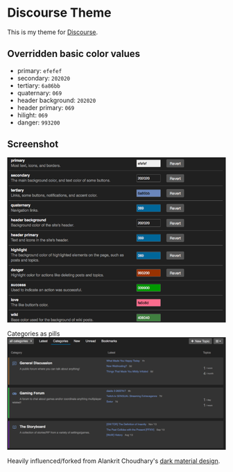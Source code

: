 # Discourse Theme

This is my theme for [Discourse](http://www.discourse.org/).

## Overridden basic color values
* primary: `efefef`
* secondary: `202020`
* tertiary: `6a86bb`
* quaternary: `069`
* header background: `202020`
* header primary: `069`
* hilight: `069`
* danger: `993200`

## Screenshot
![Colors](/screenshots/colors.png?raw=true "Colors")

Categories as pills
![Category Pills](/screenshots/categories.png?raw=true "Category Pills")

Heavily influenced/forked from Alankrit Choudhary's [dark material design](https://meta.discourse.org/t/dark-material-design/36531).

